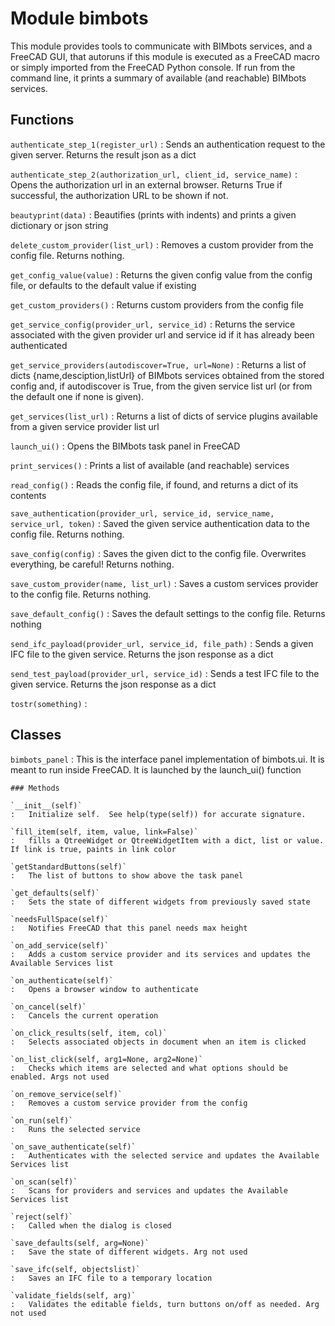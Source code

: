Module bimbots
==============
This module provides tools to communicate with BIMbots services, and
a FreeCAD GUI, that autoruns if this module is executed as a FreeCAD macro or
simply imported from the FreeCAD Python console. If run from the command line,
it prints a summary of available (and reachable) BIMbots services.

Functions
---------

`authenticate_step_1(register_url)`
:   Sends an authentication request to the given server. Returns the result json as a dict

`authenticate_step_2(authorization_url, client_id, service_name)`
:   Opens the authorization url in an external browser. Returns True if successful, the authorization URL to be shown if not.

`beautyprint(data)`
:   Beautifies (prints with indents) and prints a given dictionary or json string

`delete_custom_provider(list_url)`
:   Removes a custom provider from the config file. Returns nothing.

`get_config_value(value)`
:   Returns the given config value from the config file, or defaults to the default value if existing

`get_custom_providers()`
:   Returns custom providers from the config file

`get_service_config(provider_url, service_id)`
:   Returns the service associated with the given provider url and service id if it has already been authenticated

`get_service_providers(autodiscover=True, url=None)`
:   Returns a list of dicts {name,desciption,listUrl} of BIMbots services obtained from the stored config and,
    if autodiscover is True, from the given service list url (or from the default one if none is given).

`get_services(list_url)`
:   Returns a list of dicts of service plugins available from a given service provider list url

`launch_ui()`
:   Opens the BIMbots task panel in FreeCAD

`print_services()`
:   Prints a list of available (and reachable) services

`read_config()`
:   Reads the config file, if found, and returns a dict of its contents

`save_authentication(provider_url, service_id, service_name, service_url, token)`
:   Saved the given service authentication data to the config file. Returns nothing.

`save_config(config)`
:   Saves the given dict to the config file. Overwrites everything, be careful! Returns nothing.

`save_custom_provider(name, list_url)`
:   Saves a custom services provider to the config file. Returns nothing.

`save_default_config()`
:   Saves the default settings to the config file. Returns nothing

`send_ifc_payload(provider_url, service_id, file_path)`
:   Sends a given IFC file to the given service. Returns the json response as a dict

`send_test_payload(provider_url, service_id)`
:   Sends a test IFC file to the given service. Returns the json response as a dict

`tostr(something)`
:   

Classes
-------

`bimbots_panel`
:   This is the interface panel implementation of bimbots.ui. It is meant to run inside FreeCAD.
    It is launched by the launch_ui() function

    ### Methods

    `__init__(self)`
    :   Initialize self.  See help(type(self)) for accurate signature.

    `fill_item(self, item, value, link=False)`
    :   fills a QtreeWidget or QtreeWidgetItem with a dict, list or value. If link is true, paints in link color

    `getStandardButtons(self)`
    :   The list of buttons to show above the task panel

    `get_defaults(self)`
    :   Sets the state of different widgets from previously saved state

    `needsFullSpace(self)`
    :   Notifies FreeCAD that this panel needs max height

    `on_add_service(self)`
    :   Adds a custom service provider and its services and updates the Available Services list

    `on_authenticate(self)`
    :   Opens a browser window to authenticate

    `on_cancel(self)`
    :   Cancels the current operation

    `on_click_results(self, item, col)`
    :   Selects associated objects in document when an item is clicked

    `on_list_click(self, arg1=None, arg2=None)`
    :   Checks which items are selected and what options should be enabled. Args not used

    `on_remove_service(self)`
    :   Removes a custom service provider from the config

    `on_run(self)`
    :   Runs the selected service

    `on_save_authenticate(self)`
    :   Authenticates with the selected service and updates the Available Services list

    `on_scan(self)`
    :   Scans for providers and services and updates the Available Services list

    `reject(self)`
    :   Called when the dialog is closed

    `save_defaults(self, arg=None)`
    :   Save the state of different widgets. Arg not used

    `save_ifc(self, objectslist)`
    :   Saves an IFC file to a temporary location

    `validate_fields(self, arg)`
    :   Validates the editable fields, turn buttons on/off as needed. Arg not used
